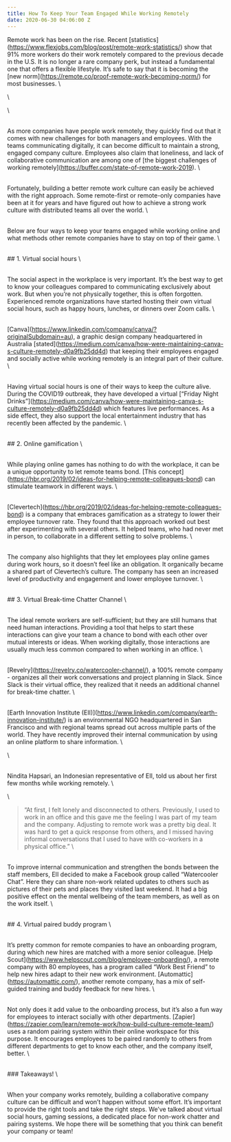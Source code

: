 ```yaml
---
title: How To Keep Your Team Engaged While Working Remotely
date: 2020-06-30 04:06:00 Z
---
```


Remote work has been on the rise. Recent \[statistics\](https://www.flexjobs.com/blog/post/remote-work-statistics/) show that 91% more workers do their work remotely compared to the previous decade in the U.S. It is no longer a rare company perk, but instead a fundamental one that offers a flexible lifestyle. It’s safe to say that it is becoming the \[new norm\](https://remote.co/proof-remote-work-becoming-norm/) for most businesses.
\

\
<!--more-->
\

\
As more companies have people work remotely, they quickly find out that it comes with new challenges for both managers and employees. With the teams communicating digitally, it can become difficult to maintain a strong, engaged company culture. Employees also claim that loneliness, and lack of collaborative communication are among one of \[the biggest challenges of working remotely\](https://buffer.com/state-of-remote-work-2019). 
\

\
Fortunately, building a better remote work culture can easily be achieved with the right approach. Some remote-first or remote-only companies have been at it for years and have figured out how to achieve a strong work culture with distributed teams all over the world.
\

\
Below are four ways to keep your teams engaged while working online and what methods other remote companies have to stay on top of their game. 
\

\
\## 1. Virtual social hours
\

\
The social aspect in the workplace is very important. It’s the best way to get to know your colleagues compared to communicating exclusively about work. But when you’re not physically together, this is often forgotten. Experienced remote organizations have started hosting their own virtual social hours, such as happy hours, lunches, or dinners over Zoom calls.
\

\
\[Canva\](https://www.linkedin.com/company/canva/?originalSubdomain=au), a graphic design company headquartered in Australia \[stated\](https://medium.com/canva/how-were-maintaining-canva-s-culture-remotely-d0a9fb25dd4d) that keeping their employees engaged and socially active while working remotely is an integral part of their culture.
\

\
Having virtual social hours is one of their ways to keep the culture alive. During the COVID19 outbreak, they have developed a virtual \[“Friday Night Drinks”\](https://medium.com/canva/how-were-maintaining-canva-s-culture-remotely-d0a9fb25dd4d) which features live performances. As a side effect, they also support the local entertainment industry that has recently been affected by the pandemic. 
\

\
\## 2. Online gamification
\

\
While playing online games has nothing to do with the workplace, it can be a unique opportunity to let  remote teams bond. \[This concept\](https://hbr.org/2019/02/ideas-for-helping-remote-colleagues-bond) can stimulate teamwork in different ways.
\

\
\[Clevertech\](https://hbr.org/2019/02/ideas-for-helping-remote-colleagues-bond) is a company that embraces gamification as a strategy to lower their employee turnover rate. They found that this approach worked out best after experimenting with several others. It helped teams, who had never met in person, to collaborate in a different setting to solve problems. 
\

\
The company also highlights that they let employees play online games during work hours, so it doesn’t feel like an obligation. It organically became a shared part of Clevertech’s culture. The company has seen an increased level of productivity and engagement and lower employee turnover.
\

\
\## 3. Virtual Break-time Chatter Channel
\

\
The ideal remote workers are self-sufficient; but they are still humans that need human interactions. Providing a tool that helps to start these interactions can give your team a chance to bond with each other over mutual interests or ideas. When working digitally, those interactions are usually much less common compared to when working in an office. 
\

\
\[Revelry\](https://revelry.co/watercooler-channel/), a 100% remote company - organizes all their work conversations and project planning in Slack. Since Slack is their virtual office, they realized that it needs an additional channel for  break-time chatter.
\

\
\[Earth Innovation Institute (EII)\](https://www.linkedin.com/company/earth-innovation-institute/) is an environmental NGO headquartered in San Francisco and with regional teams spread out across multiple parts of the world. They have recently improved their internal communication by using an online platform to share information.
\

\

\
Nindita Hapsari, an Indonesian representative of EII, told us about her first few months while working remotely. 
\

\
> “At first, I felt lonely and disconnected to others. Previously, I used to work in an office and this gave me the feeling I was part of my team and the company. Adjusting to remote work was a pretty big deal. It was hard to get a quick response from others, and I missed having informal conversations that I used to have with co-workers in a physical office.”
\

\
To improve internal communication and strengthen the bonds between the staff members, EII decided to make a Facebook group called “Watercooler Chat”. Here they can share non-work related updates to others such as pictures of their pets and places they visited last weekend. It had a big positive effect on the mental wellbeing of the team members, as well as on the work itself.
\

\
\## 4. Virtual paired buddy program 
\

\
It’s pretty common for remote companies to have an onboarding program, during which new hires are matched with a more senior colleague. \[Help Scout\](https://www.helpscout.com/blog/employee-onboarding/), a remote company with 80 employees, has a program called “Work Best Friend” to help new hires adapt to their new work environment. \[Automattic\](https://automattic.com/), another remote company, has a mix of self-guided training and buddy feedback for new hires.
\

\
Not only does it add value to the onboarding process, but it’s also a fun way for employees to interact socially with other departments. \[Zapier\](https://zapier.com/learn/remote-work/how-build-culture-remote-team/) uses a random pairing system within their online workspace for this purpose. It encourages employees to be paired randomly to others from different departments to get to know each other, and the company itself, better. 
\

\
\### Takeaways!
\

\
When your company works remotely, building a collaborative company culture can be difficult and won’t happen without some effort. It’s important to provide the right tools and take the right steps. We’ve talked about virtual social hours, gaming sessions, a dedicated place for non-work chatter and pairing systems. We hope there will be something that you think can benefit your company or team!